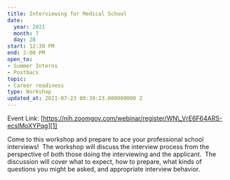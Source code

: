 ```yaml
---
title: Interviewing for Medical School
date:
  year: 2021
  month: 7
  day: 28
start: 12:30 PM
end: 2:00 PM
open_to:
- Summer Interns
- Postbacs
topic:
- Career readiness
type: Workshop
updated_at: 2021-07-23 00:39:23.000000000 Z
---
```

Event
Link: [https://nih.zoomgov.com/webinar/register/WN\_VrE6F64ARS-ecslMoXYPqg][1]

Come to this workshop and prepare to ace your professional school
interviews!  The workshop will discuss the interview process from the
perspective of both those doing the interviewing and the applicant.  The
discussion will cover what to expect, how to prepare, what kinds of
questions you might be asked, and appropriate interview behavior.



[1]: https://nih.zoomgov.com/webinar/register/WN_VrE6F64ARS-ecslMoXYPqg
